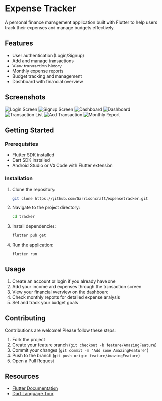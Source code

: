# Expense Tracker

A personal finance management application built with Flutter to help users track their expenses and manage budgets effectively.

## Features

- User authentication (Login/Signup)
- Add and manage transactions
- View transaction history
- Monthly expense reports
- Budget tracking and management
- Dashboard with financial overview

## Screenshots

![Login Screen](assets/login.png)
![Signup Screen](assets/signup.png)
![Dashboard](assets/dashboard1.png)
![Dashboard](assets/dashboard2.png)
![Transaction List](assets/listtransactions.png)
![Add Transaction](assets/addtransactions.png)
![Monthly Report](assets/monthlyreport.png)

## Getting Started

### Prerequisites

- Flutter SDK installed
- Dart SDK installed
- Android Studio or VS Code with Flutter extension

### Installation

1. Clone the repository:
   ```bash
   git clone https://github.com/Garrisoncraft/expensetracker.git
   ```

2. Navigate to the project directory:
   ```bash
   cd tracker
   ```

3. Install dependencies:
   ```bash
   flutter pub get
   ```

4. Run the application:
   ```bash
   flutter run
   ```

## Usage

1. Create an account or login if you already have one
2. Add your income and expenses through the transaction screen
3. View your financial overview on the dashboard
4. Check monthly reports for detailed expense analysis
5. Set and track your budget goals

## Contributing

Contributions are welcome! Please follow these steps:

1. Fork the project
2. Create your feature branch (`git checkout -b feature/AmazingFeature`)
3. Commit your changes (`git commit -m 'Add some AmazingFeature'`)
4. Push to the branch (`git push origin feature/AmazingFeature`)
5. Open a Pull Request

## Resources

- [Flutter Documentation](https://flutter.dev/docs)
- [Dart Language Tour](https://dart.dev/guides/language/language-tour)

